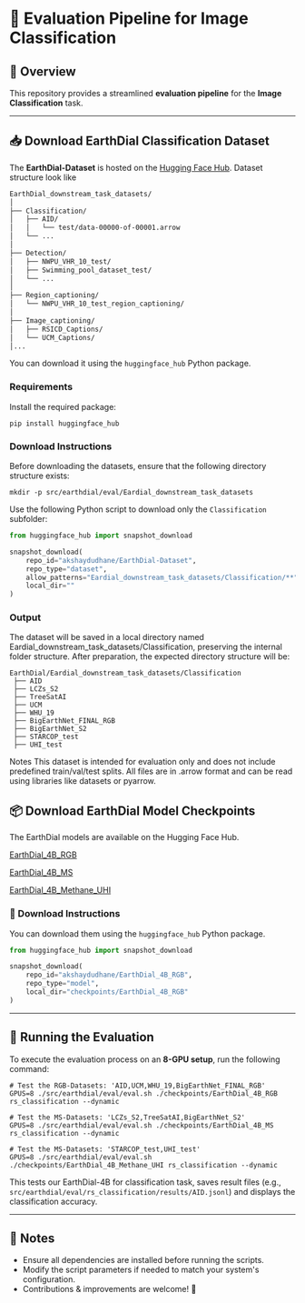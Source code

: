 # 📌 Evaluation Pipeline for Image Classification

## 🌟 Overview
This repository provides a streamlined **evaluation pipeline** for the **Image Classification** task.

---


## 📥 Download EarthDial Classification Dataset

The **EarthDial-Dataset** is hosted on the [Hugging Face Hub](https://huggingface.co/datasets/akshaydudhane/EarthDial-Dataset). 
Dataset structure look like

```bash
EarthDial_downstream_task_datasets/
│
├── Classification/
│   ├── AID/
│   │   └── test/data-00000-of-00001.arrow
│   └── ...
│
├── Detection/
│   ├── NWPU_VHR_10_test/
│   ├── Swimming_pool_dataset_test/
│   └── ...
│
├── Region_captioning/
│   └── NWPU_VHR_10_test_region_captioning/
│
├── Image_captioning/
│   ├── RSICD_Captions/
│   └── UCM_Captions/
│...
```

You can download it using the `huggingface_hub` Python package.


### Requirements

Install the required package:

```shell
pip install huggingface_hub
```

### Download Instructions

Before downloading the datasets, ensure that the following directory structure exists:

```shell
mkdir -p src/earthdial/eval/Eardial_downstream_task_datasets
```
Use the following Python script to download only the `Classification` subfolder:

```python
from huggingface_hub import snapshot_download

snapshot_download(
    repo_id="akshaydudhane/EarthDial-Dataset",
    repo_type="dataset",
    allow_patterns="Eardial_downstream_task_datasets/Classification/**",
    local_dir=""
)
````

### Output
The dataset will be saved in a local directory named Eardial_downstream_task_datasets/Classification, preserving the internal folder structure. After preparation, the expected directory structure will be:

```shell
EarthDial/Eardial_downstream_task_datasets/Classification
 ├── AID
 ├── LCZs_S2
 ├── TreeSatAI
 ├── UCM
 ├── WHU_19 
 ├── BigEarthNet_FINAL_RGB
 ├── BigEarthNet_S2
 ├── STARCOP_test
 ├── UHI_test
```

Notes
This dataset is intended for evaluation only and does not include predefined train/val/test splits. All files are in .arrow format and can be read using libraries like datasets or pyarrow.


## 📦 Download EarthDial Model Checkpoints

The EarthDial models are available on the Hugging Face Hub.

[EarthDial_4B_RGB](https://huggingface.co/akshaydudhane/EarthDial_4B_RGB)

[EarthDial_4B_MS](https://huggingface.co/akshaydudhane/EarthDial_4B_MS)

[EarthDial_4B_Methane_UHI](https://huggingface.co/akshaydudhane/EarthDial_4B_Methane_UHI)

### 🧩 Download Instructions

You can download them using the `huggingface_hub` Python package.
```python
from huggingface_hub import snapshot_download

snapshot_download(
    repo_id="akshaydudhane/EarthDial_4B_RGB",
    repo_type="model",
    local_dir="checkpoints/EarthDial_4B_RGB"
)
```
---

## 🚀 Running the Evaluation

To execute the evaluation process on an **8-GPU setup**, run the following command:

```shell
# Test the RGB-Datasets: 'AID,UCM,WHU_19,BigEarthNet_FINAL_RGB'
GPUS=8 ./src/earthdial/eval/eval.sh ./checkpoints/EarthDial_4B_RGB rs_classification --dynamic

# Test the MS-Datasets: 'LCZs_S2,TreeSatAI,BigEarthNet_S2'
GPUS=8 ./src/earthdial/eval/eval.sh ./checkpoints/EarthDial_4B_MS rs_classification --dynamic

# Test the MS-Datasets: 'STARCOP_test,UHI_test'
GPUS=8 ./src/earthdial/eval/eval.sh ./checkpoints/EarthDial_4B_Methane_UHI rs_classification --dynamic
```

This tests our EarthDial-4B for classification task, saves result files (e.g., `src/earthdial/eval/rs_classification/results/AID.jsonl`) and displays the classification accuracy.

---

## 📌 Notes
- Ensure all dependencies are installed before running the scripts.
- Modify the script parameters if needed to match your system's configuration.
- Contributions & improvements are welcome! 🚀


